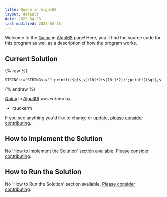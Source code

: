 ```yaml
---
title: Quine in Algol68
layout: default
date: 2022-04-28
last-modified: 2023-04-15
---
```


Welcome to the [Quine](https://sampleprograms.io/projects/quine) in [Algol68](https://sampleprograms.io/languages/algol68) page! Here, you'll find the source code for this program as well as a description of how the program works.

## Current Solution

{% raw %}

```algol68
STRINGs:="STRINGs:="";printf(($gl$,s[:10]*2+s[10:]*2))";printf(($gl$,s[:10]*2+s[10:]*2))
```

{% endraw %}

[Quine](https://sampleprograms.io/projects/quine) in [Algol68](https://sampleprograms.io/languages/algol68) was written by:

- rzuckerm

If you see anything you'd like to change or update, [please consider contributing](https://github.com/TheRenegadeCoder/sample-programs).

## How to Implement the Solution

No 'How to Implement the Solution' section available. [Please consider contributing](https://github.com/TheRenegadeCoder/sample-programs-website).

## How to Run the Solution

No 'How to Run the Solution' section available. [Please consider contributing](https://github.com/TheRenegadeCoder/sample-programs-website).